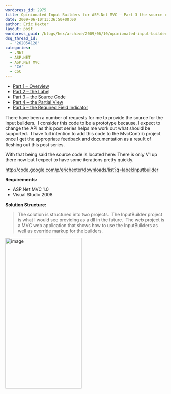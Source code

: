 ```yaml
---
wordpress_id: 2975
title: Opinionated Input Builders for ASP.Net MVC – Part 3 the source code.
date: 2009-06-10T13:36:50+00:00
author: Eric Hexter
layout: post
wordpress_guid: /blogs/hex/archive/2009/06/10/opinionated-input-builders-for-asp-net-mvc-part-3-the-source-code.aspx
dsq_thread_id:
  - "262054128"
categories:
  - .NET
  - ASP.NET
  - ASP.NET MVC
  - 'C#'
  - CoC
---
```

  * <a href="http://www.lostechies.com/blogs/hex/archive/2009/06/09/opinionated-input-builders-for-asp-net-mvc-using-partials-part-i.aspx" target="_blank">Part 1 – Overview</a>
  * <a href="http://www.lostechies.com/blogs/hex/archive/2009/06/09/opinionated-input-builders-for-asp-net-mvc-part-2-html-layout-for-the-label.aspx" target="_blank">Part 2 – the Labe</a>l
  * <a href="http://www.lostechies.com/blogs/hex/archive/2009/06/10/opinionated-input-builders-for-asp-net-mvc-part-3-the-source-code.aspx" target="_blank">Part 3 – the Source Code</a>
  * <a href="http://www.lostechies.com/blogs/hex/archive/2009/06/10/opinionated-input-builders-for-asp-net-mvc-part-3-the-partial-view-inputs.aspx" target="_blank">Part 4 – the Partial View</a>
  * <a href="http://www.lostechies.com/blogs/hex/archive/2009/06/10/opinionated-input-builders-for-asp-net-mvc-part-5-the-required-input.aspx" target="_blank">Part 5 – the Required Field Indicator</a>&#160;

There have been a number of requests for me to provide the source for the input builders.&#160; I consider this code to be a prototype because, I expect to change the API as this post series helps me work out what should be supported.&#160; I have full intention to add this code to the MvcContrib project once I get the appropriate feedback and documentation as a result of fleshing out this post series.

With that being said the source code is located here: There is only V1 up there now but I expect to have some iterations pretty quickly.

<http://code.google.com/p/erichexter/downloads/list?q=label:Inputbuilder>

**Requirements:**

  * ASP.Net MVC 1.0 
  * Visual Studio 2008 

**Solution Structure:**

> The solution is structured into two projects.&#160; The InputBuilder project is what I would see providing as a dll in the future.&#160; The web project is a MVC web application that shows how to use the InputBuilders as well as override markup for the builders. 

<img style="border-right-width: 0px;border-top-width: 0px;border-bottom-width: 0px;border-left-width: 0px" border="0" alt="image" src="http://lostechies.com/erichexter/files/2011/03/image_11ABA974.png" width="240" height="474" />